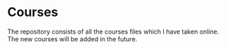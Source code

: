 # Courses

The repository consists of all the courses files which I have taken online. The new courses will be added in the future.
